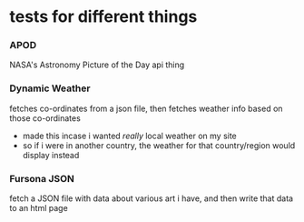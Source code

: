 # tests for different things

### APOD
NASA's Astronomy Picture of the Day api thing

### Dynamic Weather
fetches co-ordinates from a json file,
then fetches weather info based on those co-ordinates
- made this incase i wanted *really* local weather on my site
- so if i were in another country, the weather for that country/region would display instead

### Fursona JSON
fetch a JSON file with data about various art i have, and then write that data to an html page